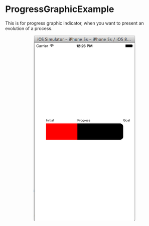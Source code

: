 ProgressGraphicExample
======================

This is for progress graphic indicator, when you want to present an evolution of a process.

<img src="Images/SS.png" alt="ProgressGraphicExample" title="ProgressGraphicExample" style="display:block; margin: 10px auto 30px auto;" class="center">
